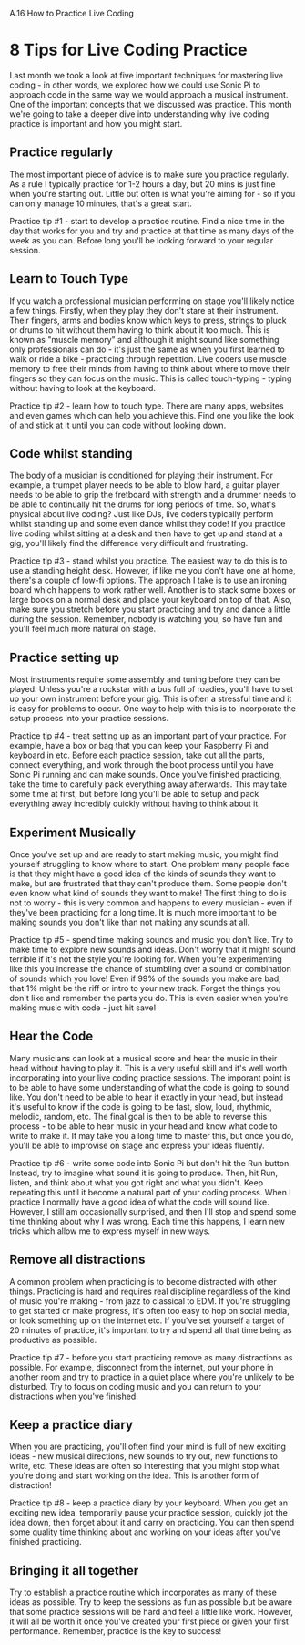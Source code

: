 A.16 How to Practice Live Coding

# 8 Tips for Live Coding Practice

Last month we took a look at five important techniques for mastering
live coding - in other words, we explored how we could use Sonic Pi to
approach code in the same way we would approach a musical instrument. One
of the important concepts that we discussed was practice. This month
we're going to take a deeper dive into understanding why live coding
practice is important and how you might start.


## Practice regularly

The most important piece of advice is to make sure you practice
regularly. As a rule I typically practice for 1-2 hours a day, but 20
mins is just fine when you're starting out. Little but often is what
you're aiming for - so if you can only manage 10 minutes, that's a great
start.

Practice tip #1 - start to develop a practice routine. Find a nice time
in the day that works for you and try and practice at that time as many
days of the week as you can. Before long you'll be looking forward to your
regular session.


## Learn to Touch Type

If you watch a professional musician performing on stage you'll likely
notice a few things. Firstly, when they play they don't stare at their
instrument. Their fingers, arms and bodies know which keys to press,
strings to pluck or drums to hit without them having to think about it
too much. This is known as "muscle memory" and although it might sound
like something only professionals can do - it's just the same as when
you first learned to walk or ride a bike - practicing through
repetition. Live coders use muscle memory to free their minds from
having to think about where to move their fingers so they can focus on
the music. This is called touch-typing - typing without having to look
at the keyboard.

Practice tip #2 - learn how to touch type. There are many apps, websites
and even games which can help you achieve this. Find one you like the
look of and stick at it until you can code without looking down.


## Code whilst standing

The body of a musician is conditioned for playing their instrument. For
example, a trumpet player needs to be able to blow hard, a guitar player
needs to be able to grip the fretboard with strength and a drummer needs
to be able to continually hit the drums for long periods of time. So,
what's physical about live coding? Just like DJs, live coders typically
perform whilst standing up and some even dance whilst they code! If you
practice live coding whilst sitting at a desk and then have to get up
and stand at a gig, you'll likely find the difference very difficult and
frustrating.

Practice tip #3 - stand whilst you practice. The easiest way to do this
is to use a standing height desk. However, if like me you don't have one
at home, there's a couple of low-fi options. The approach I take is to
use an ironing board which happens to work rather well. Another is to
stack some boxes or large books on a normal desk and place your keyboard
on top of that. Also, make sure you stretch before you start practicing
and try and dance a little during the session. Remember, nobody is
watching you, so have fun and you'll feel much more natural on stage.


## Practice setting up

Most instruments require some assembly and tuning before they can be
played. Unless you're a rockstar with a bus full of roadies, you'll have
to set up your own instrument before your gig. This is often a stressful
time and it is easy for problems to occur. One way to help with this is
to incorporate the setup process into your practice sessions.

Practice tip #4 - treat setting up as an important part of your
practice. For example, have a box or bag that you can keep your
Raspberry Pi and keyboard in etc. Before each practice session, take out
all the parts, connect everything, and work through the boot process
until you have Sonic Pi running and can make sounds. Once you've
finished practicing, take the time to carefully pack everything away
afterwards. This may take some time at first, but before long you'll be
able to setup and pack everything away incredibly quickly without having
to think about it.


## Experiment Musically

Once you've set up and are ready to start making music, you might find
yourself struggling to know where to start.  One problem many people
face is that they might have a good idea of the kinds of sounds they
want to make, but are frustrated that they can't produce them. Some
people don't even know what kind of sounds they want to make! The first
thing to do is not to worry - this is very common and happens to every
musician - even if they've been practicing for a long time. It is much
more important to be making sounds you don't like than not making any
sounds at all.

Practice tip #5 - spend time making sounds and music you don't like. Try
to make time to explore new sounds and ideas. Don't worry that it might
sound terrible if it's not the style you're looking for. When you're
experimenting like this you increase the chance of stumbling over a
sound or combination of sounds which you love! Even if 99% of the sounds
you make are bad, that 1% might be the riff or intro to your new
track. Forget the things you don't like and remember the parts you
do. This is even easier when you're making music with code - just hit
save!


## Hear the Code

Many musicians can look at a musical score and hear the music in their
head without having to play it. This is a very useful skill and it's
well worth incorporating into your live coding practice sessions. The
imporant point is to be able to have some understanding of what the code
is going to sound like. You don't need to be able to hear it exactly in
your head, but instead it's useful to know if the code is going to be
fast, slow, loud, rhythmic, melodic, random, etc. The final goal is then
to be able to reverse this process - to be able to hear music in your
head and know what code to write to make it. It may take you a long time
to master this, but once you do, you'll be able to improvise on stage
and express your ideas fluently.

Practice tip #6 - write some code into Sonic Pi but don't hit the Run
button. Instead, try to imagine what sound it is going to produce. Then,
hit Run, listen, and think about what you got right and what you
didn't. Keep repeating this until it become a natural part of your
coding process. When I practice I normally have a good idea of what the
code will sound like. However, I still am occasionally surprised, and
then I'll stop and spend some time thinking about why I was wrong. Each
time this happens, I learn new tricks which allow me to express myself
in new ways.

## Remove all distractions

A common problem when practicing is to become distracted with other
things. Practicing is hard and requires real discipline regardless of
the kind of music you're making - from jazz to classical to EDM. If
you're struggling to get started or make progress, it's often too easy
to hop on social media, or look something up on the internet etc. If
you've set yourself a target of 20 minutes of practice, it's important
to try and spend all that time being as productive as possible.

Practice tip #7 - before you start practicing remove as many
distractions as possible. For example, disconnect from the internet, put
your phone in another room and try to practice in a quiet place where
you're unlikely to be disturbed. Try to focus on coding music and you
can return to your distractions when you've finished.


## Keep a practice diary

When you are practicing, you'll often find your mind is full of new
exciting ideas - new musical directions, new sounds to try out, new
functions to write, etc. These ideas are often so interesting that you
might stop what you're doing and start working on the idea. This is
another form of distraction!

Practice tip #8 - keep a practice diary by your keyboard. When you get
an exciting new idea, temporarily pause your practice session, quickly
jot the idea down, then forget about it and carry on practicing. You can
then spend some quality time thinking about and working on your ideas
after you've finished practicing.


## Bringing it all together

Try to establish a practice routine which incorporates as many of these
ideas as possible. Try to keep the sessions as fun as possible but be
aware that some practice sessions will be hard and feel a little like
work. However, it will all be worth it once you've created your first
piece or given your first performance. Remember, practice is the key to
success!
